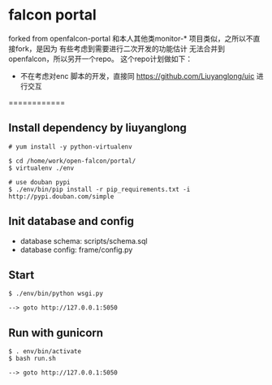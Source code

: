 falcon portal
===

forked from openfalcon-portal
和本人其他类monitor-* 项目类似，之所以不直接fork，是因为 有些考虑到需要进行二次开发的功能估计 无法合并到openfalcon，所以另开一个repo。
这个repo计划做如下：

  - 不在考虑对enc 脚本的开发，直接同 https://github.com/Liuyanglong/uic 进行交互

============

## Install dependency by liuyanglong

    # yum install -y python-virtualenv

    $ cd /home/work/open-falcon/portal/
    $ virtualenv ./env

    # use douban pypi
    $ ./env/bin/pip install -r pip_requirements.txt -i http://pypi.douban.com/simple


## Init database and config

- database schema: scripts/schema.sql
- database config: frame/config.py

## Start

    $ ./env/bin/python wsgi.py

    --> goto http://127.0.0.1:5050


## Run with gunicorn

    $ . env/bin/activate
    $ bash run.sh
    
    --> goto http://127.0.0.1:5050



